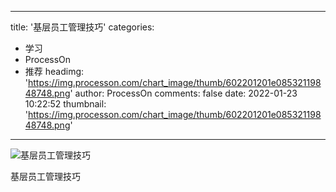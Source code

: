 
---
title: '基层员工管理技巧'
categories: 
 - 学习
 - ProcessOn
 - 推荐
headimg: 'https://img.processon.com/chart_image/thumb/602201201e08532119848748.png'
author: ProcessOn
comments: false
date: 2022-01-23 10:22:52
thumbnail: 'https://img.processon.com/chart_image/thumb/602201201e08532119848748.png'
---

<div>   
<img class="thumb" alt="基层员工管理技巧" src="https://img.processon.com/chart_image/thumb/602201201e08532119848748.png" referrerpolicy="no-referrer">
<p>基层员工管理技巧</p>  
</div>
            